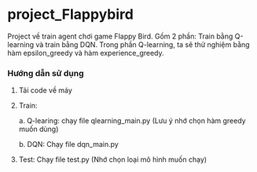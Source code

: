 # project_Flappybird
Project về train agent chơi game Flappy Bird. Gồm 2 phần: Train bằng Q-learning và train bằng DQN. 
Trong phần Q-learning, ta sẽ thử nghiệm bằng hàm epsilon_greedy và hàm experience_greedy. 
### Hướng dẫn sử dụng
1. Tải code về máy
2. Train:
   
   a. Q-learing: chạy file qlearning_main.py (Lưu ý nhớ chọn hàm greedy muốn dùng)

   b. DQN: Chạy file dqn_main.py
3. Test:
   Chạy file test.py (Nhớ chọn loại mô hình muốn chạy)
